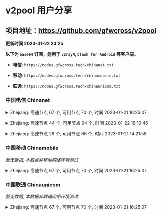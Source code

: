 # v2pool 用户分享
## 项目地址：<https://github.com/gfwcross/v2pool>
**更新时间 2023-01-22 23:25**


**以下为 `base64` 订阅，适用于 `v2rayN`, `Clash for Android` 等客户端。**

- **电信**: `https://nodes.gfwcross.tech/chinanet.txt`

- **移动**: `https://nodes.gfwcross.tech/chinamobile.txt`

- **联通**: `https://nodes.gfwcross.tech/chinaunicom.txt`


### 中国电信 Chinanet
<details><summary>Zhejiang: 高速节点 67 个, 可用节点 70 个, 时间 2023-01-21 16:25:07</summary><p>可用节点订阅：https://transfer.sh/3lednw/running.txt<br>高速节点订阅：https://transfer.sh/kQRLof/good.txt<br>低延迟节点订阅：https://transfer.sh/epUMTj/low_delay.txt</p></details>
<p></p><details><summary>Zhejiang: 高速节点 44 个, 可用节点 94 个, 时间 2023-01-22 16:10:45</summary><p>可用节点订阅：https://transfer.sh/Jfcimi/running.txt<br>高速节点订阅：https://transfer.sh/iNoWjA/good.txt<br>低延迟节点订阅：https://transfer.sh/fqQTs6/low_delay.txt</p></details>
<p></p><details><summary>Zhejiang: 高速节点 28 个, 可用节点 66 个, 时间 2023-01-21 14:21:58</summary><p>可用节点订阅：https://transfer.sh/raCGi7/running.txt<br>高速节点订阅：https://transfer.sh/qPljmd/good.txt<br>低延迟节点订阅：https://transfer.sh/zTjPTP/low_delay.txt</p></details>
<p></p>

### 中国移动 Chinamobile
<i>暂无数据, 本数据非移动网络环境测试</i>
<details><summary>Zhejiang: 高速节点 67 个, 可用节点 70 个, 时间 2023-01-21 16:25:07</summary><p>可用节点订阅：https://transfer.sh/3lednw/running.txt<br>高速节点订阅：https://transfer.sh/kQRLof/good.txt<br>低延迟节点订阅：https://transfer.sh/epUMTj/low_delay.txt</p></details>
<p></p>

### 中国联通 Chinaunicom
<i>暂无数据, 本数据非联通网络环境测试</i>
<details><summary>Zhejiang: 高速节点 67 个, 可用节点 70 个, 时间 2023-01-21 16:25:07</summary><p>可用节点订阅：https://transfer.sh/3lednw/running.txt<br>高速节点订阅：https://transfer.sh/kQRLof/good.txt<br>低延迟节点订阅：https://transfer.sh/epUMTj/low_delay.txt</p></details>
<p></p>